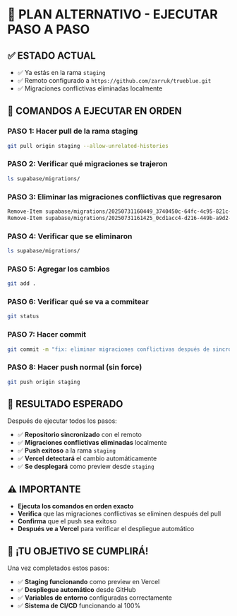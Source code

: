 # 🚀 PLAN ALTERNATIVO - EJECUTAR PASO A PASO

## ✅ **ESTADO ACTUAL**
- ✅ Ya estás en la rama `staging`
- ✅ Remoto configurado a `https://github.com/zarruk/trueblue.git`
- ✅ Migraciones conflictivas eliminadas localmente

## 🔄 **COMANDOS A EJECUTAR EN ORDEN**

### **PASO 1: Hacer pull de la rama staging**
```bash
git pull origin staging --allow-unrelated-histories
```

### **PASO 2: Verificar qué migraciones se trajeron**
```bash
ls supabase/migrations/
```

### **PASO 3: Eliminar las migraciones conflictivas que regresaron**
```bash
Remove-Item supabase/migrations/20250731160449_3740450c-64fc-4c95-821c-112797487b6c.sql
Remove-Item supabase/migrations/20250731161425_0cd1acc4-d216-449b-a9d2-e13133ece6ae.sql
```

### **PASO 4: Verificar que se eliminaron**
```bash
ls supabase/migrations/
```

### **PASO 5: Agregar los cambios**
```bash
git add .
```

### **PASO 6: Verificar qué se va a commitear**
```bash
git status
```

### **PASO 7: Hacer commit**
```bash
git commit -m "fix: eliminar migraciones conflictivas después de sincronización"
```

### **PASO 8: Hacer push normal (sin force)**
```bash
git push origin staging
```

## 🎯 **RESULTADO ESPERADO**

Después de ejecutar todos los pasos:
- ✅ **Repositorio sincronizado** con el remoto
- ✅ **Migraciones conflictivas eliminadas** localmente
- ✅ **Push exitoso** a la rama `staging`
- ✅ **Vercel detectará** el cambio automáticamente
- ✅ **Se desplegará** como preview desde `staging`

## ⚠️ **IMPORTANTE**

- **Ejecuta los comandos en orden exacto**
- **Verifica** que las migraciones conflictivas se eliminen después del pull
- **Confirma** que el push sea exitoso
- **Después ve a Vercel** para verificar el despliegue automático

## 🎉 **¡TU OBJETIVO SE CUMPLIRÁ!**

Una vez completados estos pasos:
- ✅ **Staging funcionando** como preview en Vercel
- ✅ **Despliegue automático** desde GitHub
- ✅ **Variables de entorno** configuradas correctamente
- ✅ **Sistema de CI/CD** funcionando al 100%
